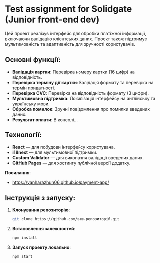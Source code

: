 # Test assignment for Solidgate (Junior front-end dev)

Цей проект реалізує інтерфейс для обробки платіжної інформації, включаючи валідацію клієнтських даних. Проект також підтримує мультимовність та адаптивність для зручності користувачів.

## Основні функції:

- **Валідація картки**: Перевірка номеру картки (16 цифр) на відповідність.
- **Перевірка терміну дії картки**: Валідація формату та перевірка на термін придатності.
- **Перевірка CVC**: Перевірка на відповідність формату (3 цифри).
- **Мультимовна підтримка**: Локалізація інтерфейсу на англійську та українську мови.
- **Обробка помилок**: Зручні повідомлення про помилки введених даних.
- **Результат оплати**: В консолі...

## Технології:

- **React** — для побудови інтерфейсу користувача.
- **i18next** — для мультимовної підтримки.
- **Custom Validator** — для виконання валідації введених даних.
- **GitHub Pages** — для хостингу публічної версії додатку.

**Посилання**:
- https://yanharazhun06.github.io/payment-app/

## Інструкція з запуску:

1. **Клонування репозиторію**:
    ```bash
    git clone https://github.com/ваш-репозиторій.git
    ```
2. **Встановлення залежностей**:
    ```bash
    npm install
    ```
3. **Запуск проекту локально**:
    ```bash
    npm start
    ```
